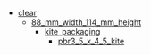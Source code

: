 * [clear](clear)
  * [88_mm_width_114_mm_height](clear/88_mm_width_114_mm_height)
    * [kite_packaging](clear/88_mm_width_114_mm_height/kite_packaging)
      * [pbr3_5_x_4_5_kite](clear/88_mm_width_114_mm_height/kite_packaging/pbr3_5_x_4_5_kite)
